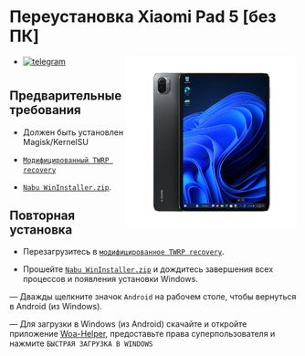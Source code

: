 # Переустановка Xiaomi Pad 5 [без ПК]
<img align="right" src="nabu.png" width="300" alt="Windows 11 Running On A Xiaomi Pad 5">

- [![telegram](https://img.shields.io/badge/chat-telegram-brightgreen.svg?logo=telegram&style=flat-square)](https://t.me/WinInstaller)
#

## Предварительные требования
- Должен быть установлен Magisk/KernelSU
- [`Модифицированный TWRP recovery`](https://github.com/Kumar-Jy/Windows-in-NABU-Without-PC/releases/tag/Modded-TWRP-Recovery)
  
- [`Nabu WinInstaller.zip`](https://github.com/Kumar-Jy/Windows-in-NABU-Without-PC/releases/tag/Nabu-WinInstaller).
  

## Повторная установка

- Перезагрузитесь в [`модифицированное TWRP recovery`](https://github.com/Kumar-Jy/Windows-in-NABU-Without-PC/releases/tag/Modded-TWRP-Recovery).
  
- Прошейте [`Nabu WinInstaller.zip`](https://github.com/Kumar-Jy/Windows-in-NABU-Without-PC/releases/tag/Nabu-WinInstaller) и дождитесь завершения всех процессов и появления установки Windows.
  
— Дважды щелкните значок `Android` на рабочем столе, чтобы вернуться в Android (из Windows). 

 — Для загрузки в Windows (из Android) скачайте и откройте приложение [Woa-Helper](https://github.com/Marius586/WoA-Helper-update/releases/tag/WOA), предоставьте права суперпользователя и нажмите `БЫСТРАЯ ЗАГРУЗКА В WINDOWS`